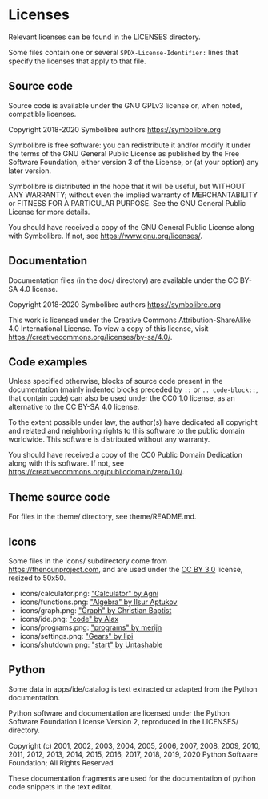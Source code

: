 # Licenses

Relevant licenses can be found in the LICENSES directory.

Some files contain one or several `SPDX-License-Identifier:` lines that
specify the licenses that apply to that file.

## Source code

Source code is available under the GNU GPLv3 license or, when noted, compatible licenses.

Copyright 2018-2020 Symbolibre authors <https://symbolibre.org>

Symbolibre is free software: you can redistribute it and/or modify
it under the terms of the GNU General Public License as published by
the Free Software Foundation, either version 3 of the License, or
(at your option) any later version.

Symbolibre is distributed in the hope that it will be useful,
but WITHOUT ANY WARRANTY; without even the implied warranty of
MERCHANTABILITY or FITNESS FOR A PARTICULAR PURPOSE.  See the
GNU General Public License for more details.

You should have received a copy of the GNU General Public License
along with Symbolibre.  If not, see <https://www.gnu.org/licenses/>.

## Documentation

Documentation files (in the doc/ directory) are available under the CC BY-SA 4.0 license.

Copyright 2018-2020 Symbolibre authors <https://symbolibre.org>

This work is licensed under the Creative Commons Attribution-ShareAlike 4.0 International License.
To view a copy of this license, visit <https://creativecommons.org/licenses/by-sa/4.0/>.

## Code examples

Unless specified otherwise, blocks of source code present in the documentation
(mainly indented blocks preceded by `::` or `.. code-block::`, that contain code)
can also be used under the CC0 1.0 license, as an alternative to the CC BY-SA 4.0 license.

To the extent possible under law, the author(s) have dedicated all copyright
and related and neighboring rights to this software to the public domain worldwide.
This software is distributed without any warranty.

You should have received a copy of the CC0 Public Domain Dedication along with this software.
If not, see <https://creativecommons.org/publicdomain/zero/1.0/>.

## Theme source code

For files in the theme/ directory, see theme/README.md.

## Icons

Some files in the icons/ subdirectory come from https://thenounproject.com, and are
used under the [CC BY 3.0](https://creativecommons.org/licenses/by/3.0/) license,
resized to 50x50.

- icons/calculator.png: ["Calculator" by Agni](https://thenounproject.com/search/?q=calculator&i=1093513)
- icons/functions.png: ["Algebra" by Ilsur Aptukov](https://thenounproject.com/search/?q=math%20function&i=24030)
- icons/graph.png: ["Graph" by Christian Baptist](https://thenounproject.com/search/?q=graph&i=2339259)
- icons/ide.png: ["code" by Alax](https://thenounproject.com/search/?q=programming%20language&i=1536550)
- icons/programs.png: ["programs" by merijn](https://thenounproject.com/search/?q=program&i=437431)
- icons/settings.png: ["Gears" by lipi](https://thenounproject.com/search/?q=parameters&i=466015)
- icons/shutdown.png: ["start" by Untashable](https://thenounproject.com/search/?q=start&i=1992174)

## Python

Some data in apps/ide/catalog is text extracted or adapted from the Python
documentation.

Python software and documentation are licensed under the
Python Software Foundation License Version 2,
reproduced in the LICENSES/ directory.

Copyright (c) 2001, 2002, 2003, 2004, 2005, 2006, 2007, 2008, 2009, 2010,
2011, 2012, 2013, 2014, 2015, 2016, 2017, 2018, 2019, 2020 Python Software Foundation;
All Rights Reserved

These documentation fragments are used for the documentation of python code
snippets in the text editor.
